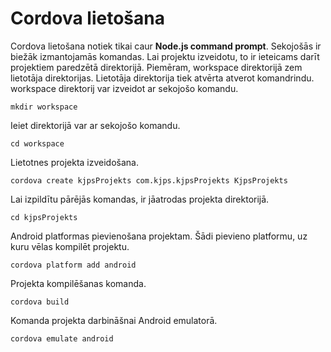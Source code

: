 Cordova lietošana
=======================

Cordova lietošana notiek tikai caur **Node.js command prompt**. Sekojošās ir biežāk izmantojamās komandas.
Lai projektu izveidotu, to ir ieteicams darīt projektiem paredzētā direktorijā. Piemēram, workspace direktorijā zem lietotāja direktorijas. Lietotāja direktorija tiek atvērta atverot komandrindu. workspace direktorij var izveidot ar sekojošo komandu.

	mkdir workspace
	
Ieiet direktorijā var ar sekojošo komandu.

	cd workspace

Lietotnes projekta izveidošana.

	cordova create kjpsProjekts com.kjps.kjpsProjekts KjpsProjekts

Lai izpildītu pārējās komandas, ir jāatrodas projekta direktorijā.	

	cd kjpsProjekts
	
Android platformas pievienošana projektam. Šādi pievieno platformu, uz kuru vēlas kompilēt projektu.

	cordova platform add android
	
Projekta kompilēšanas komanda.

	cordova build
	
Komanda projekta darbināšnai Android emulatorā.

	cordova emulate android